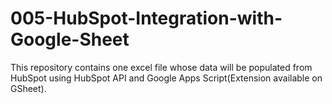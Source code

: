 # 005-HubSpot-Integration-with-Google-Sheet
This repository contains one excel file whose data will be populated from HubSpot using HubSpot API and Google Apps Script(Extension available on GSheet).
